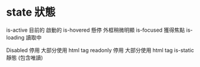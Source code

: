 # state 狀態

is-active  目前的 啟動的
is-hovered  懸停  外框稍微明顯
is-focused  獲得焦點
is-loading  讀取中

Disabled  停用  大部分使用 html tag
readonly  停用  大部分使用 html tag
is-static  靜態  (包含唯讀)
